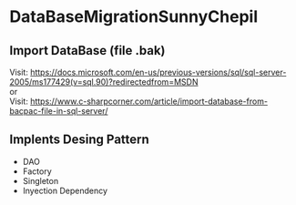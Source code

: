 # DataBaseMigrationSunnyChepil

## Import DataBase (file .bak)

Visit:
https://docs.microsoft.com/en-us/previous-versions/sql/sql-server-2005/ms177429(v=sql.90)?redirectedfrom=MSDN
<br>
or
<br>
Visit: https://www.c-sharpcorner.com/article/import-database-from-bacpac-file-in-sql-server/

## Implents Desing Pattern

- DAO
- Factory
- Singleton
- Inyection Dependency
